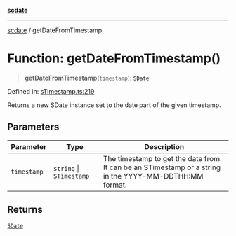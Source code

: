 [**scdate**](../README.md)

---

[scdate](../README.md) / getDateFromTimestamp

# Function: getDateFromTimestamp()

> **getDateFromTimestamp**(`timestamp`): [`SDate`](../classes/SDate.md)

Defined in: [sTimestamp.ts:219](https://github.com/ericvera/scdate/blob/main/src/sTimestamp.ts#L219)

Returns a new SDate instance set to the date part of the given timestamp.

## Parameters

| Parameter   | Type                                                 | Description                                                                                             |
| ----------- | ---------------------------------------------------- | ------------------------------------------------------------------------------------------------------- |
| `timestamp` | `string` \| [`STimestamp`](../classes/STimestamp.md) | The timestamp to get the date from. It can be an STimestamp or a string in the YYYY-MM-DDTHH:MM format. |

## Returns

[`SDate`](../classes/SDate.md)
